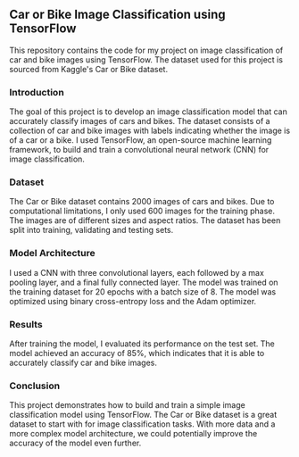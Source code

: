 ## Car or Bike Image Classification using TensorFlow
This repository contains the code for my project on image classification of car and bike images using TensorFlow. The dataset used for this project is sourced from Kaggle's Car or Bike dataset.

### Introduction
The goal of this project is to develop an image classification model that can accurately classify images of cars and bikes. The dataset consists of a collection of car and bike images with labels indicating whether the image is of a car or a bike. I used TensorFlow, an open-source machine learning framework, to build and train a convolutional neural network (CNN) for image classification.

### Dataset
The Car or Bike dataset contains 2000 images of cars and bikes. Due to computational limitations, I only used 600 images for the training phase. The images are of different sizes and aspect ratios. The dataset has been split into training, validating and testing sets.

### Model Architecture
I used a CNN with three convolutional layers, each followed by a max pooling layer, and a final fully connected layer. The model was trained on the training dataset for 20 epochs with a batch size of 8. The model was optimized using binary cross-entropy loss and the Adam optimizer.

### Results
After training the model, I evaluated its performance on the test set. The model achieved an accuracy of 85%, which indicates that it is able to accurately classify car and bike images.

### Conclusion
This project demonstrates how to build and train a simple image classification model using TensorFlow. The Car or Bike dataset is a great dataset to start with for image classification tasks. With more data and a more complex model architecture, we could potentially improve the accuracy of the model even further.